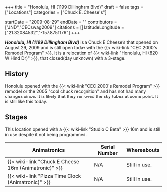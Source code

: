 +++
title = "Honolulu, HI (1199 Dillingham Blvd)"
draft = false
tags = ["Locations"]
categories = ["Chuck E. Cheese's"]


startDate = "2009-08-29"
endDate = ""
contributors = ["JND","CECswag2009"]
citations = []
latitudeLongitude = ["21.32084532","-157.8751176"]
+++

***Honolulu, HI (1199 Dillingham Blvd)*** is a Chuck E Cheese’s that opened on August 29, 2009 and is still open today with the {{< wiki-link "CEC 2000's Remodel Program" >}}. It is a relocation of {{< wiki-link "Honolulu, HI (820 W Hind Dr)" >}}, that closed(day unknown) with a 3-stage.

## History

Honolulu opened with the {{< wiki-link "CEC 2000's Remodel Program" >}} remodel or the 2005 "cool chuck recognition" and has not had many changes since. It is likely that they removed the sky tubes at some point. It is still like this today.

## Stages

This location opened with a {{< wiki-link "Studio C Beta" >}} 16m and is still in use despite it not being programmed.

| Animatronics                                               | Serial Number | Whereabouts   |
|------------------------------------------------------------|---------------|---------------|
| {{< wiki-link "Chuck E Cheese 16m (Animatronic)" >}} | N/A           | Still in use. |
| {{< wiki-link "Pizza Time Clock (Animatronic)" >}}   | N/A           | Still in use. |